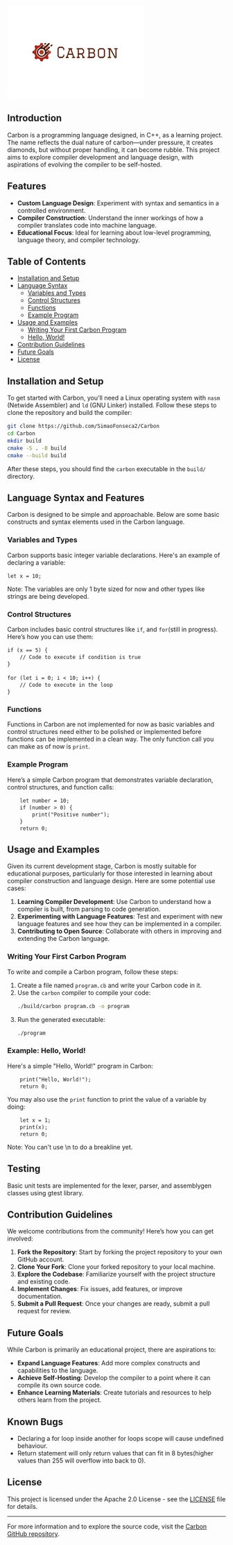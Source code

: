 

![Carbon Logo](carbonlogo.png)

## Introduction

Carbon is a programming language designed, in C++, as a learning project. The name reflects the dual nature of carbon—under pressure, it creates diamonds, but without proper handling, it can become rubble. This project aims to explore compiler development and language design, with aspirations of evolving the compiler to be self-hosted.

## Features

- **Custom Language Design**: Experiment with syntax and semantics in a controlled environment.
- **Compiler Construction**: Understand the inner workings of how a compiler translates code into machine language.
- **Educational Focus**: Ideal for learning about low-level programming, language theory, and compiler technology.

## Table of Contents

- [Installation and Setup](#installation-and-setup)
- [Language Syntax](#language-syntax-and-features)
    - [Variables and Types](#variables-and-types)
    - [Control Structures](#control-structures)
    - [Functions](#functions)
    - [Example Program](#example-program)
- [Usage and Examples](#usage-and-examples)
    - [Writing Your First Carbon Program](#writing-your-first-carbon-program)
    - [Hello, World!](#example-hello-world)
- [Contribution Guidelines](#contribution-guidelines)
- [Future Goals](#future-goals)
- [License](#license)

## Installation and Setup

To get started with Carbon, you'll need a Linux operating system with `nasm` (Netwide Assembler) and `ld` (GNU Linker) installed. Follow these steps to clone the repository and build the compiler:

```bash
git clone https://github.com/SimaoFonseca2/Carbon
cd Carbon
mkdir build
cmake -S . -B build
cmake --build build
```

After these steps, you should find the `carbon` executable in the `build/` directory.

## Language Syntax and Features

Carbon is designed to be simple and approachable. Below are some basic constructs and syntax elements used in the Carbon language.

### Variables and Types

Carbon supports basic integer variable declarations. Here's an example of declaring a variable:

```carbon
let x = 10;
```
Note: The variables are only 1 byte sized for now and other types like strings are being developed.
### Control Structures

Carbon includes basic control structures like `if`, and `for`(still in progress). Here’s how you can use them:

```carbon
if (x == 5) {
    // Code to execute if condition is true
}

for (let i = 0; i < 10; i++) {
    // Code to execute in the loop
}
```

### Functions

Functions in Carbon are not implemented for now as basic variables and control structures need either to be polished or implemented before functions can be implemented in a clean way.
The only function call you can make as of now is `print`.

### Example Program

Here’s a simple Carbon program that demonstrates variable declaration, control structures, and function calls:

```carbon
    let number = 10;
    if (number > 0) {
        print("Positive number");
    }
    return 0;
```

## Usage and Examples

Given its current development stage, Carbon is mostly suitable for educational purposes, particularly for those interested in learning about compiler construction and language design. Here are some potential use cases:

1. **Learning Compiler Development**: Use Carbon to understand how a compiler is built, from parsing to code generation.
2. **Experimenting with Language Features**: Test and experiment with new language features and see how they can be implemented in a compiler.
3. **Contributing to Open Source**: Collaborate with others in improving and extending the Carbon language.

### Writing Your First Carbon Program

To write and compile a Carbon program, follow these steps:

1. Create a file named `program.cb` and write your Carbon code in it.
2. Use the `carbon` compiler to compile your code:
   ```bash
   ./build/carbon program.cb -o program
   ```
3. Run the generated executable:
   ```bash
   ./program
   ```

### Example: Hello, World!

Here's a simple "Hello, World!" program in Carbon:

```carbon
    print("Hello, World!");
    return 0;
```

You may also use the `print` function to print the value of a variable by doing:

```carbon
	let x = 1;
    print(x);
    return 0;
```
Note: You can't use \n to do a breakline yet.

## Testing

Basic unit tests are implemented for the lexer, parser, and assemblygen classes using gtest library. 

## Contribution Guidelines

We welcome contributions from the community! Here’s how you can get involved:
1. **Fork the Repository**: Start by forking the project repository to your own GitHub account.
2. **Clone Your Fork**: Clone your forked repository to your local machine.
3. **Explore the Codebase**: Familiarize yourself with the project structure and existing code.
4. **Implement Changes**: Fix issues, add features, or improve documentation.
5. **Submit a Pull Request**: Once your changes are ready, submit a pull request for review.


## Future Goals

While Carbon is primarily an educational project, there are aspirations to:
- **Expand Language Features**: Add more complex constructs and capabilities to the language.
- **Achieve Self-Hosting**: Develop the compiler to a point where it can compile its own source code.
- **Enhance Learning Materials**: Create tutorials and resources to help others learn from the project.

## Known Bugs
- Declaring a for loop inside another for loops scope will cause undefined behaviour.
- Return statement will only return values that can fit in 8 bytes(higher values than 255 will overflow into back to 0).

## License

This project is licensed under the Apache 2.0 License - see the [LICENSE](LICENSE) file for details.

---

For more information and to explore the source code, visit the [Carbon GitHub repository](https://github.com/SimaoFonseca2/Carbon).
